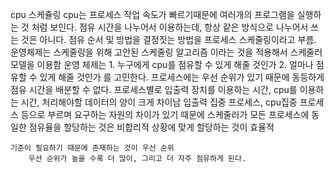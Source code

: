 cpu 스케쥴링
    cpu는 프로세스 작업 속도가 빠르기때문에 여러개의 프로그램을 실행하는 것 처럼 보인다.
    점유 시간을 나누어서 이용하는데, 항상 같은 방식으로 나누어서 쓰는 것은 아니다.
    점유 순서 및 방법을 결정짓는 방법을 프로세스 스케줄링이라고 부름.
        운영체제는 스케줄링을 위해 고안된 스케줄링 알고리즘 이라는 것을 적용해서 스케줄러 모델을 이용함
    운영 체제는
        1. 누구에게 cpu를 점유할 수 있게 해줄 것인가
        2. 얼마나 점유할 수 있게 해줄 것인가
        를 고민한다.
        프로세스에는 우선 순위가 있기 때문에 동등하게 점유 시간을 배분할 수 없다.
    프로세스별로 입출력 장치를 이용하는 시간, cpu를 이용하는 시간, 처리해야할 데이터의 양이 크게 차이남
        입출력 집중 프로세스, cpu집중 프로세스 등으로 부르며
        요구하는 자원의 차이가 있기 때문에 스케줄러가 모든 프로세스에 동일한 점유율을 할당하는 것은 비합리적
        상황에 맞게 할당하는 것이 효율적
    
    기준이 필요하기 때문에 존재하는 것이 우선 순위
        우선 순위가 높을 수록 더 많이, 그리고 더 자주 점유하게 된다.